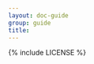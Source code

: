 ```yaml
---
layout: doc-guide
group: guide
title:
---
```


<div class="license">
  {% include LICENSE %}
</div>

